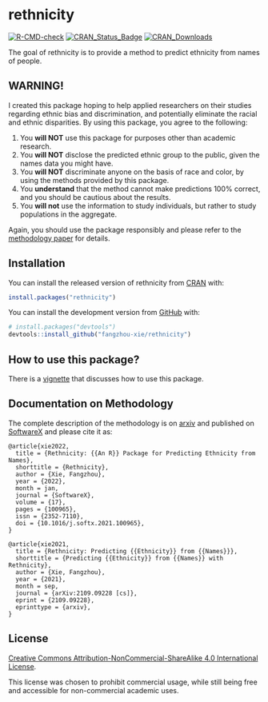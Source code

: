 
<!-- README.md is generated from README.Rmd. Please edit that file -->
<!-- # ```{r, echo = FALSE, results = "hide", message = FALSE} -->
<!-- # suppressMessages(library(badger)) -->
<!-- # ``` -->

# rethnicity

<!-- badges: start -->
<!-- # ```{r, echo = FALSE, results = "asis"} -->
<!-- # cat( -->
<!-- #   badge_cran_release("rethnicity", "green"), -->
<!-- #   badge_cran_download("rethnicity", "grand-total", "green"), -->
<!-- #   badge_cran_checks("rethnicity"), -->
<!-- #   badge_last_commit("fangzhou-xie/rethnicity") -->
<!-- # ) -->
<!-- # ``` -->

[![R-CMD-check](https://github.com/fangzhou-xie/rethnicity/workflows/R-CMD-check/badge.svg)](https://github.com/fangzhou-xie/rethnicity/actions)
[![CRAN_Status_Badge](http://www.r-pkg.org/badges/version/rethnicity)](https://CRAN.R-project.org/package=rethnicity)
[![CRAN_Downloads](http://cranlogs.r-pkg.org/badges/grand-total/rethnicity)](https://CRAN.R-project.org/package=rethnicity)
<!-- [![License: MIT](https://img.shields.io/badge/License-MIT-yellow.svg)](https://opensource.org/licenses/MIT) -->
<!-- badges: end -->

The goal of rethnicity is to provide a method to predict ethnicity from
names of people.

## WARNING!

I created this package hoping to help applied researchers on their
studies regarding ethnic bias and discrimination, and potentially
eliminate the racial and ethnic disparities. By using this package, you
agree to the following:

1.  You **will NOT** use this package for purposes other than academic
    research.
2.  You **will NOT** disclose the predicted ethnic group to the public,
    given the names data you might have.
3.  You **will NOT** discriminate anyone on the basis of race and color,
    by using the methods provided by this package.
4.  You **understand** that the method cannot make predictions 100%
    correct, and you should be cautious about the results.
5.  You **will not** use the information to study individuals, but
    rather to study populations in the aggregate.

Again, you should use the package responsibly and please refer to the
[methodology paper](#documentation-on-methodology) for details.

## Installation

You can install the released version of rethnicity from
[CRAN](https://CRAN.R-project.org) with:

``` r
install.packages("rethnicity")
```

You can install the development version from
[GitHub](https://github.com/) with:

``` r
# install.packages("devtools")
devtools::install_github("fangzhou-xie/rethnicity")
```

## How to use this package?

There is a
[vignette](https://fangzhou-xie.github.io/rethnicity/articles/introduction.html)
that discusses how to use this package.

## Documentation on Methodology

The complete description of the methodology is on
[arxiv](https://arxiv.org/abs/2109.09228) and published on
[SoftwareX](https://www.sciencedirect.com/science/article/pii/S2352711021001874)
and please cite it as:

    @article{xie2022,
      title = {Rethnicity: {{An R}} Package for Predicting Ethnicity from Names},
      shorttitle = {Rethnicity},
      author = {Xie, Fangzhou},
      year = {2022},
      month = jan,
      journal = {SoftwareX},
      volume = {17},
      pages = {100965},
      issn = {2352-7110},
      doi = {10.1016/j.softx.2021.100965},
    }

    @article{xie2021,
      title = {Rethnicity: Predicting {{Ethnicity}} from {{Names}}},
      shorttitle = {Predicting {{Ethnicity}} from {{Names}} with Rethnicity},
      author = {Xie, Fangzhou},
      year = {2021},
      month = sep,
      journal = {arXiv:2109.09228 [cs]},
      eprint = {2109.09228},
      eprinttype = {arxiv},
    }

## License

[Creative Commons Attribution-NonCommercial-ShareAlike 4.0 International
License](https://creativecommons.org/licenses/by-nc-sa/4.0/).

This license was chosen to prohibit commercial usage, while still being
free and accessible for non-commercial academic uses.
